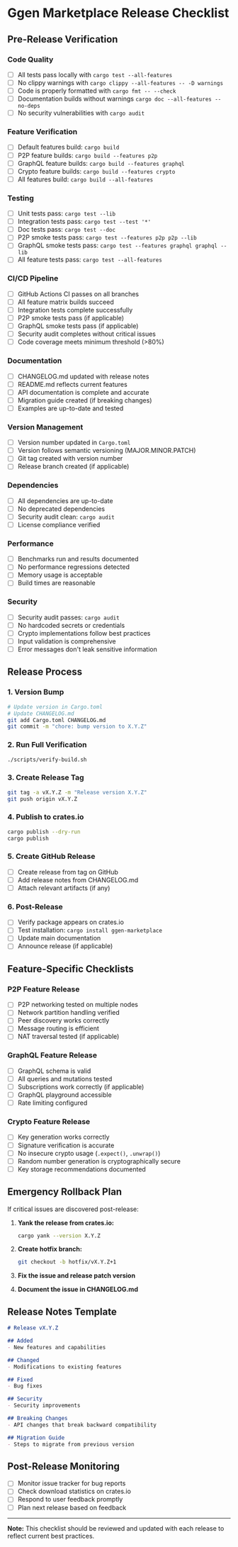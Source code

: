 # Ggen Marketplace Release Checklist

## Pre-Release Verification

### Code Quality
- [ ] All tests pass locally with `cargo test --all-features`
- [ ] No clippy warnings with `cargo clippy --all-features -- -D warnings`
- [ ] Code is properly formatted with `cargo fmt -- --check`
- [ ] Documentation builds without warnings `cargo doc --all-features --no-deps`
- [ ] No security vulnerabilities with `cargo audit`

### Feature Verification
- [ ] Default features build: `cargo build`
- [ ] P2P feature builds: `cargo build --features p2p`
- [ ] GraphQL feature builds: `cargo build --features graphql`
- [ ] Crypto feature builds: `cargo build --features crypto`
- [ ] All features build: `cargo build --all-features`

### Testing
- [ ] Unit tests pass: `cargo test --lib`
- [ ] Integration tests pass: `cargo test --test '*'`
- [ ] Doc tests pass: `cargo test --doc`
- [ ] P2P smoke tests pass: `cargo test --features p2p p2p --lib`
- [ ] GraphQL smoke tests pass: `cargo test --features graphql graphql --lib`
- [ ] All feature tests pass: `cargo test --all-features`

### CI/CD Pipeline
- [ ] GitHub Actions CI passes on all branches
- [ ] All feature matrix builds succeed
- [ ] Integration tests complete successfully
- [ ] P2P smoke tests pass (if applicable)
- [ ] GraphQL smoke tests pass (if applicable)
- [ ] Security audit completes without critical issues
- [ ] Code coverage meets minimum threshold (>80%)

### Documentation
- [ ] CHANGELOG.md updated with release notes
- [ ] README.md reflects current features
- [ ] API documentation is complete and accurate
- [ ] Migration guide created (if breaking changes)
- [ ] Examples are up-to-date and tested

### Version Management
- [ ] Version number updated in `Cargo.toml`
- [ ] Version follows semantic versioning (MAJOR.MINOR.PATCH)
- [ ] Git tag created with version number
- [ ] Release branch created (if applicable)

### Dependencies
- [ ] All dependencies are up-to-date
- [ ] No deprecated dependencies
- [ ] Security audit clean: `cargo audit`
- [ ] License compliance verified

### Performance
- [ ] Benchmarks run and results documented
- [ ] No performance regressions detected
- [ ] Memory usage is acceptable
- [ ] Build times are reasonable

### Security
- [ ] Security audit passes: `cargo audit`
- [ ] No hardcoded secrets or credentials
- [ ] Crypto implementations follow best practices
- [ ] Input validation is comprehensive
- [ ] Error messages don't leak sensitive information

## Release Process

### 1. Version Bump
```bash
# Update version in Cargo.toml
# Update CHANGELOG.md
git add Cargo.toml CHANGELOG.md
git commit -m "chore: bump version to X.Y.Z"
```

### 2. Run Full Verification
```bash
./scripts/verify-build.sh
```

### 3. Create Release Tag
```bash
git tag -a vX.Y.Z -m "Release version X.Y.Z"
git push origin vX.Y.Z
```

### 4. Publish to crates.io
```bash
cargo publish --dry-run
cargo publish
```

### 5. Create GitHub Release
- [ ] Create release from tag on GitHub
- [ ] Add release notes from CHANGELOG.md
- [ ] Attach relevant artifacts (if any)

### 6. Post-Release
- [ ] Verify package appears on crates.io
- [ ] Test installation: `cargo install ggen-marketplace`
- [ ] Update main documentation
- [ ] Announce release (if applicable)

## Feature-Specific Checklists

### P2P Feature Release
- [ ] P2P networking tested on multiple nodes
- [ ] Network partition handling verified
- [ ] Peer discovery works correctly
- [ ] Message routing is efficient
- [ ] NAT traversal tested (if applicable)

### GraphQL Feature Release
- [ ] GraphQL schema is valid
- [ ] All queries and mutations tested
- [ ] Subscriptions work correctly (if applicable)
- [ ] GraphQL playground accessible
- [ ] Rate limiting configured

### Crypto Feature Release
- [ ] Key generation works correctly
- [ ] Signature verification is accurate
- [ ] No insecure crypto usage (`.expect()`, `.unwrap()`)
- [ ] Random number generation is cryptographically secure
- [ ] Key storage recommendations documented

## Emergency Rollback Plan

If critical issues are discovered post-release:

1. **Yank the release from crates.io:**
   ```bash
   cargo yank --version X.Y.Z
   ```

2. **Create hotfix branch:**
   ```bash
   git checkout -b hotfix/vX.Y.Z+1
   ```

3. **Fix the issue and release patch version**

4. **Document the issue in CHANGELOG.md**

## Release Notes Template

```markdown
# Release vX.Y.Z

## Added
- New features and capabilities

## Changed
- Modifications to existing features

## Fixed
- Bug fixes

## Security
- Security improvements

## Breaking Changes
- API changes that break backward compatibility

## Migration Guide
- Steps to migrate from previous version
```

## Post-Release Monitoring

- [ ] Monitor issue tracker for bug reports
- [ ] Check download statistics on crates.io
- [ ] Respond to user feedback promptly
- [ ] Plan next release based on feedback

---

**Note:** This checklist should be reviewed and updated with each release to reflect current best practices.

